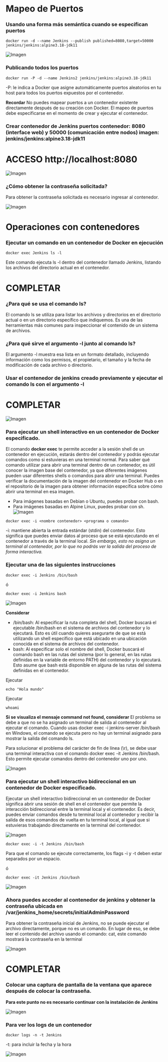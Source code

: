# Mapeo de Puertos 
### Usando una forma más semántica cuando se especifican puertos

```
docker run -d --name Jenkins --publish published=8080,target=50000 jenkins/jenkins:alpine3.18-jdk11
```

![Imagen](img/mapeodepuertos1.png)


### Publicando todos los puertos
```
docker run -P -d --name Jenkins2 jenkins/jenkins:alpine3.18-jdk11 
```

-P: le indica a Docker que asigne automáticamente puertos aleatorios en tu host para todos los puertos expuestos por el contenedor.

**Recordar**
No puedes mapear puertos a un contenedor existente directamente después de su creación con Docker. El mapeo de puertos debe especificarse en el momento de crear y ejecutar el contenedor.

### Crear contenedor de Jenkins puertos contenedor: 8080 (interface web) y 50000 (comunicación entre nodos) imagen: jenkins/jenkins:alpine3.18-jdk11

# ACCESO http://localhost:8080

![Imagen](img/localHost8080.png)


### ¿Cómo obtener la contraseña solicitada?
Para obtener la contraseña solicitada es necesario ingresar al contenedor.

![Imagen](img/jenkins.PNG)

# Operaciones con contenedores

### Ejecutar un comando en un contenedor de Docker en ejecución
```
docker exec Jenkins ls -l
```

Este comando ejecuta ls -l dentro del contenedor llamado Jenkins, listando los archivos del directorio actual en el contenedor.

# COMPLETAR
### ¿Para qué se usa el comando ls?

El comando ls se utiliza para listar los archivos y directorios en el directorio actual o en un directorio específico que indiquemos. Es una de las herramientas más comunes para inspeccionar el contenido de un sistema de archivos.

### ¿Para qué sirve el argumento -l junto al comando ls?

El argumento -l muestra esa lista en un formato detallado, incluyendo información como los permisos, el propietario, el tamaño y la fecha de modificación de cada archivo o directorio.

### Usar el contenedor de jenkins creado previamente y ejecutar el comando ls con el argumento -l
# COMPLETAR

![Imagen](img/comandoEjecucion.png)

### Para ejecutar un shell interactivo en un contenedor de Docker especificado.
El comando **docker exec** te permite acceder a la sesión shell de un contenedor en ejecución, estarás dentro del contenedor y podrás ejecutar comandos como si estuvieras en una terminal normal. 
Para saber qué comando utilizar para abrir una terminal dentro de un contenedor, es útil conocer la imagen base del contenedor, ya que diferentes imágenes pueden usar diferentes shells o comandos para abrir una terminal. Puedes verificar la documentación de la imagen del contenedor en Docker Hub o en el repositorio de la imagen para obtener información específica sobre cómo abrir una terminal en esa imagen.
- Para imágenes basadas en Debian o Ubuntu, puedes probar con bash.
- Para imágenes basadas en Alpine Linux, puedes probar con sh.
![Imagen](img/jenkins-i.PNG)
```
docker exec -i <nombre contenedor> <programa o comando>
```
-i: mantiene abierta la entrada estándar (stdin) del contenedor. Esto significa que puedes enviar datos al proceso que se está ejecutando en el contenedor a través de la terminal local. *Sin embargo, esto no asigna un terminal al contenedor, por lo que no podrás ver la salida del proceso de forma interactiva.*

### Ejecutar una de las siguientes instrucciones
```
docker exec -i Jenkins /bin/bash 
```


ó
```
docker exec -i Jenkins bash 
```
![Imagen](img/binbash.png)

**Considerar**
- /bin/bash: Al especificar la ruta completa del shell, Docker buscará el ejecutable /bin/bash en el sistema de archivos del contenedor y lo ejecutará. Esto es útil cuando quieres asegurarte de que se está utilizando un shell específico que está ubicado en una ubicación conocida en el sistema de archivos del contenedor. 
- bash: Al especificar solo el nombre del shell, Docker buscará el comando bash en las rutas del sistema (por lo general, en las rutas definidas en la variable de entorno PATH) del contenedor y lo ejecutará. Esto asume que bash está disponible en alguna de las rutas del sistema definidas en el contenedor.

Ejecutar
```
echo "Hola mundo"
```

Ejecutar
```
whoami
```

**Si se visualiza el mensaje command not found, considerar**
El problema se debe a que no se ha asignado un terminal de salida al contenedor al ejecutar el comando. Cuando usas docker exec -i jenkins-server /bin/bash en Windows, el comando se ejecuta pero no hay un terminal asignado para mostrar la salida del comando ls.

Para solucionar el problema del carácter de fin de línea (\r), se debe usar una terminal interactiva con el comando docker exec -it Jenkins /bin/bash. Esto permite ejecutar comandos dentro del contenedor uno por uno.

![Imagen](img/comandosBashSolucion.png)


### Para ejecutar un shell interactivo bidireccional en un contenedor de Docker especificado.
Ejecutar un shell interactivo bidireccional en un contenedor de Docker significa abrir una sesión de shell en el contenedor que permite la interacción bidireccional entre la terminal local y el contenedor. Es decir, puedes enviar comandos desde tu terminal local al contenedor y recibir la salida de esos comandos de vuelta en tu terminal local, al igual que si estuvieras trabajando directamente en la terminal del contenedor.

![Imagen](img/jenkins-it.PNG)
```
docker exec -i -t Jenkins /bin/bash
```

Para que el comando se ejecute correctamente, los flags -i y -t deben estar separados por un espacio.

ó
```
docker exec -it Jenkins /bin/bash
```

![Imagen](img/comandosBashIT.png)

### Ahora puedes acceder al contenedor de jenkins y obtener la contraseña ubicada en /var/jenkins_home/secrets/initialAdminPassword

Para obtener la contraseña inicial de Jenkins, no se puede ejecutar el archivo directamente, porque no es un comando. En lugar de eso, se debe leer el contenido del archivo usando el comando: cat, este comando mostrará la contraseña en la terminal

![Imagen](img/comandoContrasena.png)

# COMPLETAR

### Colocar una captura de pantalla de la ventana que aparece después de colocar la contraseña.

**Para este punto no es necesario continuar con la instalación de Jenkins**

![Imagen](img/localHost8080contrasena.png)

### Para ver los logs de un contenedor

```
docker logs -n -t Jenkins
```
-t: para incluir la fecha y la hora

![Imagen](img/jenkinsLog.png)





